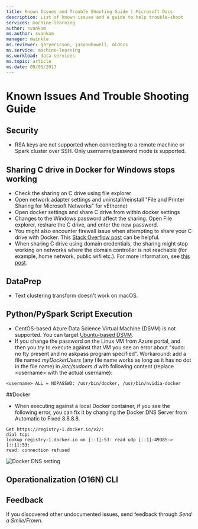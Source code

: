 ```yaml
---
title: Known Issues and Trouble Shooting Guide | Microsoft Docs
description: List of known issues and a guide to help trouble-shoot 
services: machine-learning
author: svankam
ms.author: svankam
manager: mwinkle
ms.reviewer: garyericson, jasonwhowell, mldocs
ms.service: machine-learning
ms.workload: data-services
ms.topic: article
ms.date: 09/05/2017
---
```


# Known Issues And Trouble Shooting Guide 

## Security
* RSA keys are not supported when connecting to a remote machine or Spark cluster over SSH. Only username/password mode is supported.

## Sharing C drive in Docker for Windows stops working
* Check the sharing on C drive using file explorer
* Open network adapter settings and uninstall/reinstall "File and Printer Sharing for Microsoft Networks" for vEthernet
* Open docker settings and share C drive from within docker settings
* Changes to the Windows password affect the sharing. Open File explorer, reshare the C drive, and enter the new password.
* You might also encounter firewall issue when attempting to share your C drive with Docker. This [Stack Overflow post](http://stackoverflow.com/questions/42203488/settings-to-windows-firewall-to-allow-docker-for-windows-to-share-drive/43904051) can be helpful.
* When sharing C drive using domain credentials, the sharing might stop working on networks where the domain controller is not reachable (for example, home network, public wifi etc.). For more information, see [this post](https://blogs.msdn.microsoft.com/stevelasker/2016/06/14/configuring-docker-for-windows-volumes/).

## DataPrep
- Text clustering transform doesn't work on macOS.

## Python/PySpark Script Execution
* CentOS-based Azure Data Science Virtual Machine (DSVM) is not supported. You can target [Ubuntu-based DSVM](https://azuremarketplace.microsoft.com/marketplace/apps/microsoft-ads.linux-data-science-vm-ubuntu).
* If you change the password on the Linux VM from Azure portal, and then you try to execute against that VM you see an error about "sudo: no tty present and no askpass program specified". Workaround: add a file named _myDockerUsers_ (any file name works as long as it has no dot in the file name) in _/etc/sudoers.d_ with following content (replace \<username> with the actual username):
```
<username> ALL = NOPASSWD: /usr/bin/docker, /usr/bin/nvidia-docker
```

##Docker
* When executing against a local Docker container, if you see the following error, you can fix it by changing the Docker DNS Server from Automatic to Fixed 8.8.8.8. 
```
Get https://registry-1.docker.io/v2/: 
dial tcp: 
lookup registry-1.docker.io on [::1]:53: read udp [::1]:49385->[::1]:53: 
read: connection refused
```
![Docker DNS setting](../Images/docker_dns.png)



## Operationalization (O16N) CLI

## Feedback
If you discovered other undocumented issues, send feedback through _Send a Smile/Frown_. 

